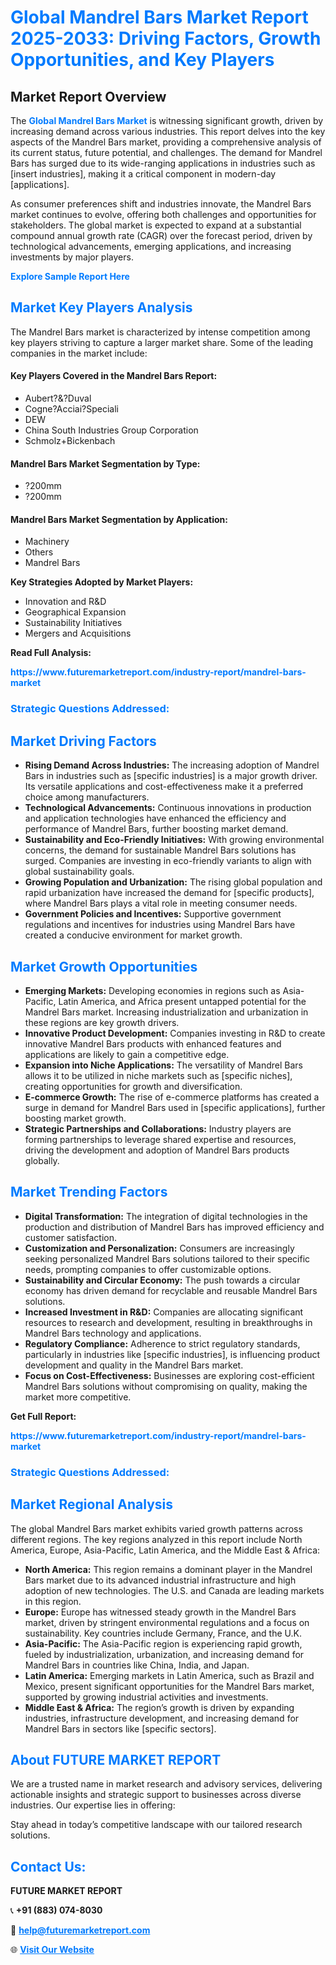 <h1 style="color: #007BFF;">Global Mandrel Bars Market Report 2025-2033: Driving Factors, Growth Opportunities, and Key Players</h1>

<section id="overview">
<h2>Market Report Overview</h2>
<p>The <a href="https://www.futuremarketreport.com/industry-report/mandrel-bars-market" style="color: #007BFF; text-decoration: none;"><strong>Global Mandrel Bars Market</strong></a> is witnessing significant growth, driven by increasing demand across various industries. This report delves into the key aspects of the Mandrel Bars market, providing a comprehensive analysis of its current status, future potential, and challenges. The demand for Mandrel Bars has surged due to its wide-ranging applications in industries such as [insert industries], making it a critical component in modern-day [applications].</p>
<p>As consumer preferences shift and industries innovate, the Mandrel Bars market continues to evolve, offering both challenges and opportunities for stakeholders. The global market is expected to expand at a substantial compound annual growth rate (CAGR) over the forecast period, driven by technological advancements, emerging applications, and increasing investments by major players.</p>
</section>

<section id="overview">
<p><a href="https://www.futuremarketreport.com/request-sample/reportId=112255" style="color: #007BFF; text-decoration: none;"><strong>Explore Sample Report Here</strong></a></p>
</section>

<section id="key-players">
<h2 style="color: #007BFF;">Market Key Players Analysis</h2>
<p>The Mandrel Bars market is characterized by intense competition among key players striving to capture a larger market share. Some of the leading companies in the market include:</p>
<h4>Key Players Covered in the Mandrel Bars Report:</h4>
<ul><li>Aubert?&amp;?Duval</li><li>Cogne?Acciai?Speciali</li><li>DEW</li><li>China South Industries Group Corporation</li><li>Schmolz+Bickenbach</li></ul>
<h4>Mandrel Bars Market Segmentation by Type:</h4>
<ul><li>?200mm</li><li>?200mm</li></ul>

<h4>Mandrel Bars Market Segmentation by Application:</h4>
<ul><li>Machinery</li><li>Others</li><li>Mandrel Bars</li></ul>
<p><strong>Key Strategies Adopted by Market Players:</strong></p>
<ul>
<li>Innovation and R&D</li>
<li>Geographical Expansion</li>
<li>Sustainability Initiatives</li>
<li>Mergers and Acquisitions</li>
</ul>
</section>

<section>
<p><strong>Read Full Analysis: </strong></p><a href="https://www.futuremarketreport.com/industry-report/mandrel-bars-market" style="color: #007BFF; text-decoration: none;"><strong>https://www.futuremarketreport.com/industry-report/mandrel-bars-market</strong></a>
<h3 style="color: #007BFF;">Strategic Questions Addressed:</h3>
</section>

<section id="driving-factors">
<h2 style="color: #007BFF;">Market Driving Factors</h2>
<ul>
<li><strong>Rising Demand Across Industries:</strong> The increasing adoption of Mandrel Bars in industries such as [specific industries] is a major growth driver. Its versatile applications and cost-effectiveness make it a preferred choice among manufacturers.</li>
<li><strong>Technological Advancements:</strong> Continuous innovations in production and application technologies have enhanced the efficiency and performance of Mandrel Bars, further boosting market demand.</li>
<li><strong>Sustainability and Eco-Friendly Initiatives:</strong> With growing environmental concerns, the demand for sustainable Mandrel Bars solutions has surged. Companies are investing in eco-friendly variants to align with global sustainability goals.</li>
<li><strong>Growing Population and Urbanization:</strong> The rising global population and rapid urbanization have increased the demand for [specific products], where Mandrel Bars plays a vital role in meeting consumer needs.</li>
<li><strong>Government Policies and Incentives:</strong> Supportive government regulations and incentives for industries using Mandrel Bars have created a conducive environment for market growth.</li>
</ul>
</section>

<section id="growth-opportunities">
<h2 style="color: #007BFF;">Market Growth Opportunities</h2>
<ul>
<li><strong>Emerging Markets:</strong> Developing economies in regions such as Asia-Pacific, Latin America, and Africa present untapped potential for the Mandrel Bars market. Increasing industrialization and urbanization in these regions are key growth drivers.</li>
<li><strong>Innovative Product Development:</strong> Companies investing in R&D to create innovative Mandrel Bars products with enhanced features and applications are likely to gain a competitive edge.</li>
<li><strong>Expansion into Niche Applications:</strong> The versatility of Mandrel Bars allows it to be utilized in niche markets such as [specific niches], creating opportunities for growth and diversification.</li>
<li><strong>E-commerce Growth:</strong> The rise of e-commerce platforms has created a surge in demand for Mandrel Bars used in [specific applications], further boosting market growth.</li>
<li><strong>Strategic Partnerships and Collaborations:</strong> Industry players are forming partnerships to leverage shared expertise and resources, driving the development and adoption of Mandrel Bars products globally.</li>
</ul>
</section>

<section id="trending-factors">
<h2 style="color: #007BFF;">Market Trending Factors</h2>
<ul>
<li><strong>Digital Transformation:</strong> The integration of digital technologies in the production and distribution of Mandrel Bars has improved efficiency and customer satisfaction.</li>
<li><strong>Customization and Personalization:</strong> Consumers are increasingly seeking personalized Mandrel Bars solutions tailored to their specific needs, prompting companies to offer customizable options.</li>
<li><strong>Sustainability and Circular Economy:</strong> The push towards a circular economy has driven demand for recyclable and reusable Mandrel Bars solutions.</li>
<li><strong>Increased Investment in R&D:</strong> Companies are allocating significant resources to research and development, resulting in breakthroughs in Mandrel Bars technology and applications.</li>
<li><strong>Regulatory Compliance:</strong> Adherence to strict regulatory standards, particularly in industries like [specific industries], is influencing product development and quality in the Mandrel Bars market.</li>
<li><strong>Focus on Cost-Effectiveness:</strong> Businesses are exploring cost-efficient Mandrel Bars solutions without compromising on quality, making the market more competitive.</li>
</ul>
</section>

<section>
<p><strong>Get Full Report: </strong></p><a href="https://www.futuremarketreport.com/industry-report/mandrel-bars-market" style="color: #007BFF; text-decoration: none;"><strong>https://www.futuremarketreport.com/industry-report/mandrel-bars-market</strong></a>
<h3 style="color: #007BFF;">Strategic Questions Addressed:</h3>
</section>


<section id="regional-analysis">
<h2 style="color: #007BFF;">Market Regional Analysis</h2>
<p>The global Mandrel Bars market exhibits varied growth patterns across different regions. The key regions analyzed in this report include North America, Europe, Asia-Pacific, Latin America, and the Middle East & Africa:</p>
<ul>
<li><strong>North America:</strong> This region remains a dominant player in the Mandrel Bars market due to its advanced industrial infrastructure and high adoption of new technologies. The U.S. and Canada are leading markets in this region.</li>
<li><strong>Europe:</strong> Europe has witnessed steady growth in the Mandrel Bars market, driven by stringent environmental regulations and a focus on sustainability. Key countries include Germany, France, and the U.K.</li>
<li><strong>Asia-Pacific:</strong> The Asia-Pacific region is experiencing rapid growth, fueled by industrialization, urbanization, and increasing demand for Mandrel Bars in countries like China, India, and Japan.</li>
<li><strong>Latin America:</strong> Emerging markets in Latin America, such as Brazil and Mexico, present significant opportunities for the Mandrel Bars market, supported by growing industrial activities and investments.</li>
<li><strong>Middle East & Africa:</strong> The region’s growth is driven by expanding industries, infrastructure development, and increasing demand for Mandrel Bars in sectors like [specific sectors].</li>
</ul>
</section>

<footer>
<h2 style="color: #007BFF;">About FUTURE MARKET REPORT</h2>
<p>We are a trusted name in market research and advisory services, delivering actionable insights and strategic support to businesses across diverse industries. Our expertise lies in offering:</p>

<p>Stay ahead in today’s competitive landscape with our tailored research solutions.</p>

<h2 style="color: #007BFF;">Contact Us:</h2>
<p><strong>FUTURE MARKET REPORT</strong></p>
<p>📞 <strong>+91 (883) 074-8030</strong></p>
<p>📧 <strong><a href="mailto:help@futuremarketreport.com" style="color: #007BFF;">help@futuremarketreport.com</a></strong></p>
<p>🌐 <strong><a href="https://www.futuremarketreport.com/" style="color: #007BFF;">Visit Our Website</a></strong></p>
</footer>